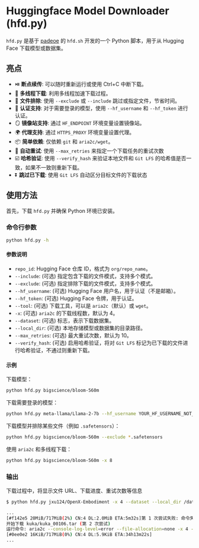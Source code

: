 # Huggingface Model Downloader (hfd.py)

`hfd.py` 是基于 [padeoe](https://gist.github.com/padeoe/697678ab8e528b85a2a7bddafea1fa4f) 的 `hfd.sh` 开发的一个 Python 脚本，用于从 Hugging Face 下载模型或数据集。

## 亮点

- ⏯️ **断点续传**: 可以随时重新运行或使用 Ctrl+C 中断下载。
- 🚀 **多线程下载**: 利用多线程加速下载过程。
- 🚫 **文件排除**: 使用 `--exclude` 或 `--include` 跳过或指定文件，节省时间。
- 🔐 **认证支持**: 对于需要登录的模型，使用 `--hf_username` 和 `--hf_token` 进行认证。
- 🪞 **镜像站支持**: 通过 `HF_ENDPOINT` 环境变量设置镜像站。
- 🌍 **代理支持**: 通过 `HTTPS_PROXY` 环境变量设置代理。
- 📦 **简单依赖**: 仅依赖 `git` 和 `aria2c/wget`。
- 🔁 **自动重试**: 使用 `--max_retries` 来指定一个下载任务的重试次数
- ☑️ **哈希验证**: 使用 `--verify_hash` 来验证本地文件和 `Git LFS` 的哈希值是否一致，如果不一致则重新下载。
- ⏬ **跳过已下载**: 使用 `Git LFS` 自动区分目标文件的下载状态

## 使用方法

首先，下载 `hfd.py` 并确保 Python 环境已安装。

### 命令行参数

```sh
python hfd.py -h
```

#### 参数说明

- `repo_id`: Hugging Face 仓库 ID，格式为 `org/repo_name`。
- `--include`: (可选) 指定包含下载的文件模式，支持多个模式。
- `--exclude`: (可选) 指定排除下载的文件模式，支持多个模式。
- `--hf_username`: (可选) Hugging Face 用户名，用于认证（不是邮箱）。
- `--hf_token`: (可选) Hugging Face 令牌，用于认证。
- `--tool`: (可选) 下载工具，可以是 `aria2c`（默认）或 `wget`。
- `-x`: (可选) `aria2c` 的下载线程数，默认为 4。
- `--dataset`: (可选) 标志，表示下载数据集。
- `--local_dir`: (可选) 本地存储模型或数据集的目录路径。
- `--max_retries`: (可选) 最大重试次数，默认为 10。
- `--verify_hash`: (可选) 启用哈希验证，将对 `Git LFS` 标记为已下载的文件进行哈希验证，不通过则重新下载。

#### 示例

下载模型：

```bash
python hfd.py bigscience/bloom-560m
```

下载需要登录的模型：

```bash
python hfd.py meta-llama/Llama-2-7b --hf_username YOUR_HF_USERNAME_NOT_EMAIL --hf_token YOUR_HF_TOKEN
```

下载模型并排除某些文件（例如 `.safetensors`）：

```bash
python hfd.py bigscience/bloom-560m --exclude *.safetensors
```

使用 `aria2c` 和多线程下载：

```bash
python hfd.py bigscience/bloom-560m -x 8
```

### 输出

下载过程中，将显示文件 URL、下载进度、重试次数等信息

```bash
$ python hfd.py jxu124/OpenX-Embodiment -x 4 --dataset --local_dir /data/open-x-embd-ds

...
[#f142e5 20MiB/717MiB(2%) CN:4 DL:2.0MiB ETA:5m32s]第 1 次尝试失败: 命令失败: aria2c --console-log-level=error --file-allocation=none -x 4 -s 4 -k 1M -c "https://hf-mirror.com/datasets/jxu124/OpenX-Embodiment/resolve/main/kuka/kuka_00106.tar" -d "kuka" -o "kuka_00106.tar"
开始下载 kuka/kuka_00106.tar (第 2 次尝试)
运行命令: aria2c --console-log-level=error --file-allocation=none -x 4 -s 4 -k 1M -c "https://hf-mirror.com/datasets/jxu124/OpenX-Embodiment/resolve/main/kuka/kuka_00106.tar" -d "kuka" -o "kuka_00106.tar"
[#0ee0e2 16KiB/717MiB(0%) CN:4 DL:5.9KiB ETA:34h13m22s]
...

```